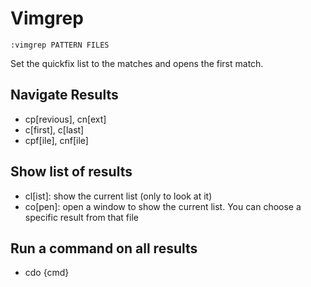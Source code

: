 # Vimgrep

```
:vimgrep PATTERN FILES
```

Set the quickfix list to the matches and opens the first match.

## Navigate Results

* cp[revious], cn[ext]
* c[first], c[last]
* cpf[ile], cnf[ile]

## Show list of results

* cl[ist]: show the current list (only to look at it)
* co[pen]: open a window to show the current list. You can choose a specific result from that file

## Run a command on all results

* cdo {cmd}

